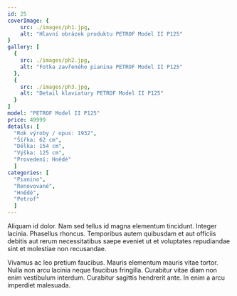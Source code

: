 ```yaml
---
id: 25
coverImage: {
    src: ./images/ph1.jpg,
    alt: "Hlavní obrázek produktu PETROF Model II P125"
}
gallery: [
  {
    src: ./images/ph2.jpg,
    alt: "Fotka zavřeného pianina PETROF Model II P125"
  },
  {
    src: ./images/ph3.jpg,
    alt: "Detail klaviatury PETROF Model II P125"
  }
]
model: "PETROF Model II P125"
price: 49999
details: [
  "Rok výroby / opus: 1932",
  "Šířka: 62 cm",
  "Délka: 154 cm",
  "Výška: 125 cm",
  "Provedení: Hnědé"
  ]
categories: [
  "Pianino",
  "Renovované",
  "Hnědé",
  "Petrof"
  ]
---
```


Aliquam id dolor. Nam sed tellus id magna elementum tincidunt. Integer lacinia. Phasellus rhoncus. Temporibus autem quibusdam et aut officiis debitis aut rerum necessitatibus saepe eveniet ut et voluptates repudiandae sint et molestiae non recusandae.

Vivamus ac leo pretium faucibus. Mauris elementum mauris vitae tortor. Nulla non arcu lacinia neque faucibus fringilla. Curabitur vitae diam non enim vestibulum interdum. Curabitur sagittis hendrerit ante. In enim a arcu imperdiet malesuada.